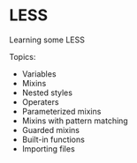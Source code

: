 # LESS 
Learning some LESS
 
Topics:
- Variables
- Mixins
- Nested styles
- Operaters
- Parameterized mixins 
- Mixins with pattern matching
- Guarded mixins
- Built-in functions
- Importing files
